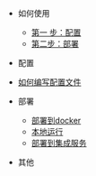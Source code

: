 * 如何使用

  * [第一 步：配置](configure.md)
  * [第二步：部署](d.md)
  
    

* 配置

 * [如何编写配置文件](how-to-edit-configure.md)


* 部署

  * [部署到docker](docker.md)
  * [本地运行](local.md)
  * [部署到集成服务](cl.md)
  
* 其他
